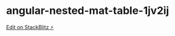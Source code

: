 # angular-nested-mat-table-1jv2ij

[Edit on StackBlitz ⚡️](https://stackblitz.com/edit/angular-nested-mat-table-1jv2ij)